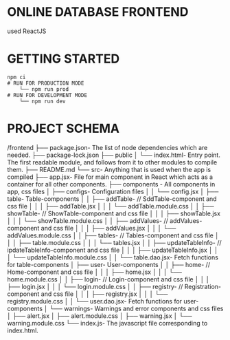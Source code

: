# ONLINE DATABASE FRONTEND
used ReactJS

# GETTING STARTED
    npm ci
    # RUN FOR PRODUCTION MODE
        └── npm run prod
    # RUN FOR DEVELOPMENT MODE
        └── npm run dev

# PROJECT SCHEMA
/frontend
    ├── package.json- The list of node dependencies which are needed.
    ├── package-lock.json
    ├── public
    │   └── index.html- Entry point. The first readable module, and follows from it to other modules to compile them.
    ├── README.md
    └── src- Anything that is used when the app is compiled
        ├── app.jsx- File for main component in React which acts as a container for all other components.
        ├── components - All components in app, css files
        │   ├── configs- Configuration files
        │   │   └── config.jsx
        │   ├── table- Table-components
        │   │   ├── addTable- // SddTable-component and css file
        │   │   │   ├── addTable.jsx
        │   │   │   └── addTable.module.css
        │   │   ├── showTable- // ShowTable-component and css file
        │   │   │   ├── showTable.jsx
        │   │   │   └── showTable.module.css
        │   │   ├── addValues- // addValues-component and css file
        │   │   │   ├── addValues.jsx
        │   │   │   └── addValues.module.css
        │   │   ├── tables- // Tables-component and css file
        │   │   │   ├── table.module.css
        │   │   │   └── tables.jsx
        │   │   ├── updateTableInfo- // ipdateTableInfo-component and css file
        │   │   │   ├── updateTableInfo.jsx
        │   │   │   └── updateTableInfo.module.css
        │   │   └── table.dao.jsx- Fetch functions for table-components
        │   ├── user- User-components
        │   │   ├── home- // Home-component and css file
        │   │   │   ├── home.jsx
        │   │   │   └── home.module.css
        │   │   ├── login- // Login-component and css file
        │   │   │   ├── login.jsx
        │   │   │   └── login.module.css
        │   │   ├── registry- // Registration-component and css file
        │   │   │   ├── registry.jsx
        │   │   │   └── registry.module.css
        │   │   └── user.dao.jsx- Fetch functions for user-components
        │   └── warnings- Warnings and error components and css files
        │       ├── alert.jsx
        │       ├── alert.module.css
        │       ├── warning.jsx
        │       └── warning.module.css
        └── index.js- The javascript file corresponding to index.html.